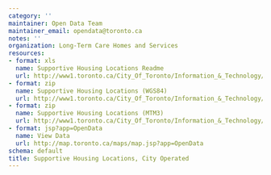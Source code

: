 ```yaml
---
category: ''
maintainer: Open Data Team
maintainer_email: opendata@toronto.ca
notes: ''
organization: Long-Term Care Homes and Services
resources:
- format: xls
  name: Supportive Housing Locations Readme
  url: http://www1.toronto.ca/City_Of_Toronto/Information_&_Technology/Open_Data/Data_Sets/Assets/Files/SupportiveHousingLocationsReadme.xls
- format: zip
  name: Supportive Housing Locations (WGS84)
  url: http://www1.toronto.ca/City_Of_Toronto/Information_&_Technology/Open_Data/Data_Sets/Assets/Files/supportiveHousingLocationsWGS84.zip
- format: zip
  name: Supportive Housing Locations (MTM3)
  url: http://www1.toronto.ca/City_Of_Toronto/Information_&_Technology/Open_Data/Data_Sets/Assets/Files/supportiveHousingLocationsMTM3.zip
- format: jsp?app=OpenData
  name: View Data
  url: http://map.toronto.ca/maps/map.jsp?app=OpenData
schema: default
title: Supportive Housing Locations, City Operated
---
```

